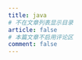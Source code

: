 ```yaml
---
title: java
# 不在文章列表显示目录
article: false
# 本篇文章不启用评论区
comment: false
---
```



<!-- 可在.md文件中，直接使用 <Catalog/>组件 自动生成目录 -->
<Catalog level="3"/>